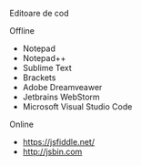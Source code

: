 Editoare de cod

Offline
* Notepad
* Notepad++
* Sublime Text
* Brackets
* Adobe Dreamveawer
* Jetbrains WebStorm
* Microsoft Visual Studio Code

Online
* https://jsfiddle.net/
* http://jsbin.com 
